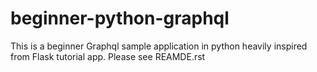 # beginner-python-graphql

This is a beginner Graphql sample application in python heavily inspired from Flask tutorial app. Please see REAMDE.rst
